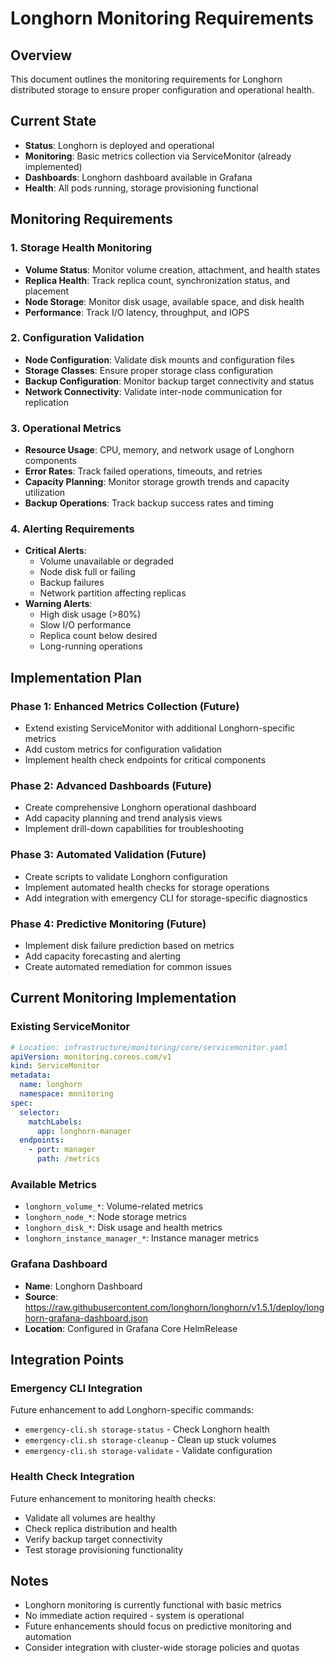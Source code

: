 # Longhorn Monitoring Requirements

## Overview
This document outlines the monitoring requirements for Longhorn distributed storage to ensure proper configuration and operational health.

## Current State
- **Status**: Longhorn is deployed and operational
- **Monitoring**: Basic metrics collection via ServiceMonitor (already implemented)
- **Dashboards**: Longhorn dashboard available in Grafana
- **Health**: All pods running, storage provisioning functional

## Monitoring Requirements

### 1. Storage Health Monitoring
- **Volume Status**: Monitor volume creation, attachment, and health states
- **Replica Health**: Track replica count, synchronization status, and placement
- **Node Storage**: Monitor disk usage, available space, and disk health
- **Performance**: Track I/O latency, throughput, and IOPS

### 2. Configuration Validation
- **Node Configuration**: Validate disk mounts and configuration files
- **Storage Classes**: Ensure proper storage class configuration
- **Backup Configuration**: Monitor backup target connectivity and status
- **Network Connectivity**: Validate inter-node communication for replication

### 3. Operational Metrics
- **Resource Usage**: CPU, memory, and network usage of Longhorn components
- **Error Rates**: Track failed operations, timeouts, and retries
- **Capacity Planning**: Monitor storage growth trends and capacity utilization
- **Backup Operations**: Track backup success rates and timing

### 4. Alerting Requirements
- **Critical Alerts**:
  - Volume unavailable or degraded
  - Node disk full or failing
  - Backup failures
  - Network partition affecting replicas
- **Warning Alerts**:
  - High disk usage (>80%)
  - Slow I/O performance
  - Replica count below desired
  - Long-running operations

## Implementation Plan

### Phase 1: Enhanced Metrics Collection (Future)
- Extend existing ServiceMonitor with additional Longhorn-specific metrics
- Add custom metrics for configuration validation
- Implement health check endpoints for critical components

### Phase 2: Advanced Dashboards (Future)
- Create comprehensive Longhorn operational dashboard
- Add capacity planning and trend analysis views
- Implement drill-down capabilities for troubleshooting

### Phase 3: Automated Validation (Future)
- Create scripts to validate Longhorn configuration
- Implement automated health checks for storage operations
- Add integration with emergency CLI for storage-specific diagnostics

### Phase 4: Predictive Monitoring (Future)
- Implement disk failure prediction based on metrics
- Add capacity forecasting and alerting
- Create automated remediation for common issues

## Current Monitoring Implementation

### Existing ServiceMonitor
```yaml
# Location: infrastructure/monitoring/core/servicemonitor.yaml
apiVersion: monitoring.coreos.com/v1
kind: ServiceMonitor
metadata:
  name: longhorn
  namespace: monitoring
spec:
  selector:
    matchLabels:
      app: longhorn-manager
  endpoints:
    - port: manager
      path: /metrics
```

### Available Metrics
- `longhorn_volume_*`: Volume-related metrics
- `longhorn_node_*`: Node storage metrics  
- `longhorn_disk_*`: Disk usage and health metrics
- `longhorn_instance_manager_*`: Instance manager metrics

### Grafana Dashboard
- **Name**: Longhorn Dashboard
- **Source**: https://raw.githubusercontent.com/longhorn/longhorn/v1.5.1/deploy/longhorn-grafana-dashboard.json
- **Location**: Configured in Grafana Core HelmRelease

## Integration Points

### Emergency CLI Integration
Future enhancement to add Longhorn-specific commands:
- `emergency-cli.sh storage-status` - Check Longhorn health
- `emergency-cli.sh storage-cleanup` - Clean up stuck volumes
- `emergency-cli.sh storage-validate` - Validate configuration

### Health Check Integration
Future enhancement to monitoring health checks:
- Validate all volumes are healthy
- Check replica distribution and health
- Verify backup target connectivity
- Test storage provisioning functionality

## Notes
- Longhorn monitoring is currently functional with basic metrics
- No immediate action required - system is operational
- Future enhancements should focus on predictive monitoring and automation
- Consider integration with cluster-wide storage policies and quotas